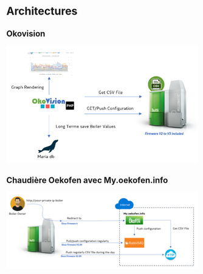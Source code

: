 # Architectures

## Okovision

![software architecture](/assets/img/architecture/010-archi-okovision-v1.8.png)

## Chaudière Oekofen avec My.oekofen.info

![My Oekofen Architecture](/assets/img/architecture/020-archi-my-oekofen.png)
